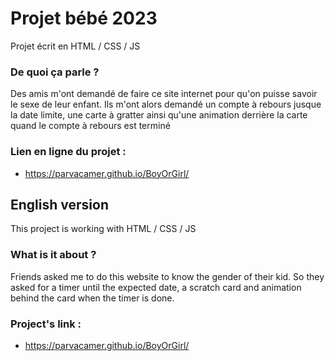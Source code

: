 # Projet bébé 2023

Projet écrit en HTML / CSS / JS

### De quoi ça parle ?
Des amis m'ont demandé de faire ce site internet pour qu'on puisse savoir le sexe de leur enfant. Ils m'ont alors demandé un compte à rebours jusque la date limite, une carte à gratter ainsi qu'une animation derrière la carte quand le compte à rebours est terminé

### Lien en ligne du projet :
- https://parvacamer.github.io/BoyOrGirl/

## English version

This project is working with HTML / CSS / JS

### What is it about ? 
Friends asked me to do this website to know the gender of their kid. So they asked for a timer until the expected date, a scratch card and animation behind the card when the timer is done.

### Project's link : 
- https://parvacamer.github.io/BoyOrGirl/
